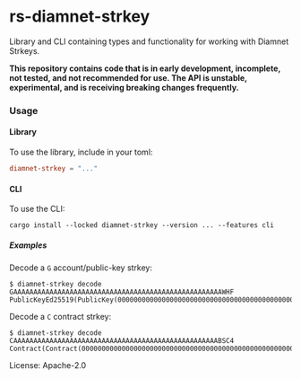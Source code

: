 # rs-diamnet-strkey

Library and CLI containing types and functionality for working with Diamnet
Strkeys.

**This repository contains code that is in early development, incomplete,
not tested, and not recommended for use. The API is unstable, experimental,
and is receiving breaking changes frequently.**

### Usage

#### Library
To use the library, include in your toml:

```toml
diamnet-strkey = "..."
```

#### CLI

To use the CLI:

```console
cargo install --locked diamnet-strkey --version ... --features cli
```

##### Examples

Decode a `G` account/public-key strkey:
```console
$ diamnet-strkey decode GAAAAAAAAAAAAAAAAAAAAAAAAAAAAAAAAAAAAAAAAAAAAAAAAAAAAWHF
PublicKeyEd25519(PublicKey(0000000000000000000000000000000000000000000000000000000000000000))
```

Decode a `C` contract strkey:
```console
$ diamnet-strkey decode CAAAAAAAAAAAAAAAAAAAAAAAAAAAAAAAAAAAAAAAAAAAAAAAAAAABSC4
Contract(Contract(0000000000000000000000000000000000000000000000000000000000000000))
```

License: Apache-2.0
